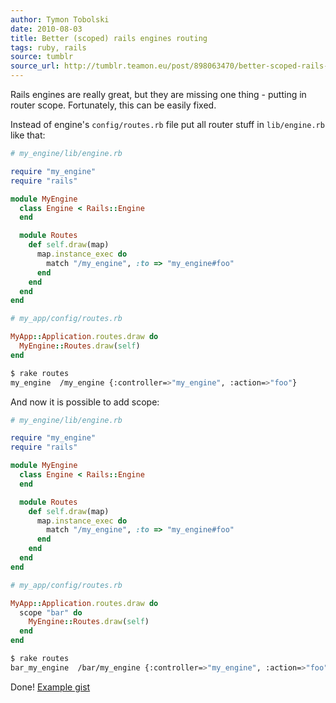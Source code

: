 ```yaml
---
author: Tymon Tobolski
date: 2010-08-03
title: Better (scoped) rails engines routing
tags: ruby, rails
source: tumblr
source_url: http://tumblr.teamon.eu/post/898063470/better-scoped-rails-engines-routing
---
```


Rails engines are really great, but they are missing one thing - putting in router scope. Fortunately, this can be easily fixed.

Instead of engine's `config/routes.rb` file put all router stuff in `lib/engine.rb` like that:

```ruby
# my_engine/lib/engine.rb

require "my_engine"
require "rails"

module MyEngine
  class Engine < Rails::Engine
  end

  module Routes
    def self.draw(map)
      map.instance_exec do
        match "/my_engine", :to => "my_engine#foo"
      end
    end
  end
end
```

```ruby
# my_app/config/routes.rb

MyApp::Application.routes.draw do
  MyEngine::Routes.draw(self)
end
```

```bash
$ rake routes
my_engine  /my_engine {:controller=>"my_engine", :action=>"foo"}
```

And now it is possible to add scope:

```ruby
# my_engine/lib/engine.rb

require "my_engine"
require "rails"

module MyEngine
  class Engine < Rails::Engine
  end

  module Routes
    def self.draw(map)
      map.instance_exec do
        match "/my_engine", :to => "my_engine#foo"
      end
    end
  end
end
```

```ruby
# my_app/config/routes.rb

MyApp::Application.routes.draw do
  scope "bar" do
    MyEngine::Routes.draw(self)
  end
end
```

```bash
$ rake routes
bar_my_engine  /bar/my_engine {:controller=>"my_engine", :action=>"foo"}
```

Done! [Example gist](https://gist.github.com/teamon/506390)
